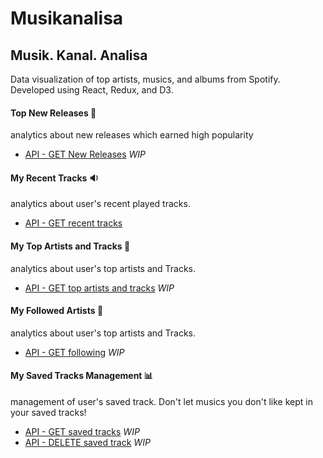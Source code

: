 # Musikanalisa

## Musik. Kanal. Analisa

Data visualization of top artists, musics, and albums from Spotify. Developed using React, Redux, and D3.

#### __Top New Releases__ 🎉
analytics about new releases which earned high popularity
  - [API - GET New Releases](https://developer.spotify.com/web-api/get-list-new-releases/) *WIP*

#### __My Recent Tracks__ 🔉

analytics about user's recent played tracks.
  - [API - GET recent tracks](https://developer.spotify.com/web-api/web-api-personalization-endpoints/get-recently-played/)

#### __My Top Artists and Tracks__ 🎵
analytics about user's top artists and Tracks.
  - [API - GET top artists and tracks](https://developer.spotify.com/web-api/get-users-top-artists-and-tracks/) *WIP*

#### __My Followed Artists__ 👱
analytics about user's top artists and Tracks.
  - [API - GET following](https://developer.spotify.com/web-api/get-followed-artists/) *WIP*

#### __My Saved Tracks Management__ 📊
management of user's saved track. Don't let musics you don't like kept in your saved tracks!
  - [API - GET saved tracks](https://developer.spotify.com/web-api/get-users-saved-tracks/) *WIP*
  - [API - DELETE saved track](https://developer.spotify.com/web-api/remove-tracks-user/) *WIP*

